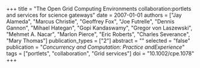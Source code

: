 +++
title = "The Open Grid Computing Environments collaboration:portlets and services for science gateways"
date = 2007-01-01
authors = ["Jay Alameda", "Marcus Christie", "Geoffrey Fox", "Joe Futrelle", "Dennis Gannon", "Mihael Hategan", "Gopi Kandaswamy", "Gregor von Laszewski", "Mehmet A. Nacar", "Marlon Pierce", "Eric Roberts", "Charles Severance", "Mary Thomas"]
publication_types = ["2"]
abstract = ""
selected = "false"
publication = "*Concurrency and Computation: Practice andExperience*"
tags = ["portlets", "collaboration", "Grid services"]
doi = "10.1002/cpe.1078"
+++

